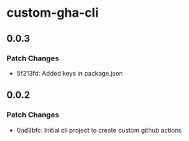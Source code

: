 # custom-gha-cli

## 0.0.3

### Patch Changes

- 5f213fd: Added keys in package.json

## 0.0.2

### Patch Changes

- 0ad3bfc: Initial cli project to create custom github actions
